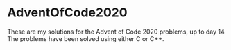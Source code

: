 # AdventOfCode2020

These are my solutions for the Advent of Code 2020 problems, up to day 14  
The problems have been solved using either C or C++.
